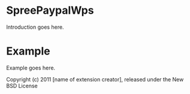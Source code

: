 SpreePaypalWps
==============

Introduction goes here.


Example
=======

Example goes here.


Copyright (c) 2011 [name of extension creator], released under the New BSD License
